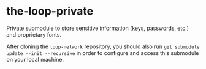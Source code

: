 # the-loop-private

Private submodule to store sensitive information (keys, passwords, etc.) and proprietary fonts. 

After cloning the `loop-network` repository, you should also run `git submodule update --init --recursive` in order to configure and access this submodule on your local machine.
